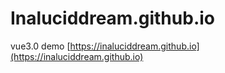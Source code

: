 # Inaluciddream.github.io
vue3.0 demo
[https://inaluciddream.github.io](https://inaluciddream.github.io)
